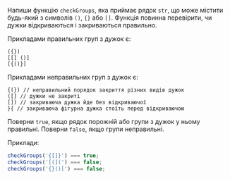 Напиши функцію `checkGroups`, яка приймає рядок `str`, що може містити будь-який з
символів `()`, `{}` або `[]`. Функція повинна перевірити, чи дужки відкриваються
і закриваються правильно.

Прикладами правильних груп з дужок є:

```
({})
[[] ()]
[{()}]
```

Прикладами неправильних груп з дужок є:

```
{(}) // неправильний порядок закриття різних видів дужок
([] // дужки не закриті
[]) // закриваюча дужка йде без відкриваючої
}{ // закриваюча фігурна дужка стоїть перед відкриваючою
```

Поверни `true`, якщо рядок порожній або групи з дужок у ньому правильні. Поверни
`false`, якщо групи неправильні.

Приклади:

```javascript
checkGroups('{[]}') === true;
checkGroups('[(](') === false;
checkGroups('{}()[') === false;
```
